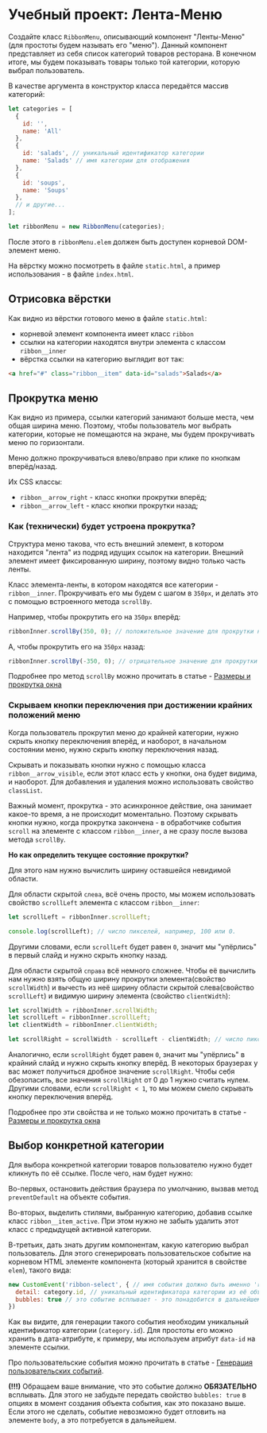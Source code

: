 # Учебный проект: Лента-Меню

Создайте класс `RibbonMenu`, описывающий компонент "Ленты-Меню"(для простоты будем называть его "меню"). Данный компонент представляет из себя список категорий товаров ресторана. В конечном итоге, мы будем показывать товары только той категории, которую выбрал пользователь.

В качестве аргумента в конструктор класса передаётся массив категорий:

```js
let categories = [
  {
    id: '',
    name: 'All'
  },
  {
    id: 'salads', // уникальный идентификатор категории
    name: 'Salads' // имя категории для отображения
  },
  {
    id: 'soups',
    name: 'Soups'
  },
  // и другие...
];

let ribbonMenu = new RibbonMenu(categories);
```

После этого в `ribbonMenu.elem` должен быть доступен корневой DOM-элемент меню. 

На вёрстку можно посмотреть в файле `static.html`, а пример использования - в файле `index.html`.

## Отрисовка вёрстки

Как видно из вёрстки готового меню в файле `static.html`:
- корневой элемент компонента имеет класс `ribbon` 
- ссылки на категории находятся внутри элемента с классом `ribbon__inner`
- вёрстка ссылки на категорию выглядит вот так:
```html
<a href="#" class="ribbon__item" data-id="salads">Salads</a>
```

## Прокрутка меню

Как видно из примера, ссылки категорий занимают больше места, чем общая ширина меню. Поэтому, чтобы пользователь мог выбрать категории, которые не помещаются на экране, мы будем прокручивать меню по горизонтали.

Меню должно прокручиваться влево/вправо при клике по кнопкам вперёд/назад.

Их CSS классы:
- `ribbon__arrow_right` - класс кнопки прокрутки вперёд;
- `ribbon__arrow_left` - класс кнопки прокрутки назад;

### Как (технически) будет устроена прокрутка?

Структура меню такова, что есть внешний элемент, в котором находится "лента" из подряд идущих ссылок на категории. Внешний элемент имеет фиксированную ширину, поэтому видно только часть ленты.

Класс элемента-ленты, в котором находятся все категории - `ribbon__inner`. Прокручивать его мы будем с шагом в `350px`, и делать это c помощью встроенного метода `scrollBy`.

Например, чтобы прокрутить его на `350px` вперёд:
```js
ribbonInner.scrollBy(350, 0); // положительное значение для прокрутки назад
```

А, чтобы прокрутить его на `350px` назад:
```js
ribbonInner.scrollBy(-350, 0); // отрицательное значение для прокрутки назад
```

Подробнее про метод `scrollBy` можно прочитать в статье - [Размеры и прокрутка окна](https://learn.javascript.ru/size-and-scroll-window#window-scroll)

### Скрываем кнопки переключения при достижении крайних положений меню

Когда пользователь прокрутил меню до крайней категории, нужно скрыть кнопку переключения вперёд, и наоборот, в начальном состоянии меню, нужно скрыть кнопку переключения назад. 

Скрывать и показывать кнопки нужно с помощью класса `ribbon__arrow_visible`, если этот класс есть у кнопки, она будет видима, и наоборот. Для добавления и удаления можно использовать свойство `classList`.

Важный момент, прокрутка - это асинхронное действие, она занимает какое-то время, а не происходит моментально. Поэтому скрывать кнопки нужно, когда прокрутка закончена - в обработчике события `scroll` на элементе с классом `ribbon__inner`, а не сразу после вызова метода `scrollBy`.

**Но как определить текущее состояние прокрутки?**

Для этого нам нужно вычислить ширину оставшейся невидимой области.

Для области скрытой `слева`, всё очень просто, мы можем использовать свойство `scrollLeft` элемента с классом `ribbon__inner`:

```js
let scrollLeft = ribbonInner.scrollLeft;

console.log(scrollLeft); // число пикселей, например, 100 или 0.

```

Другими словами, если `scrollLeft` будет равен `0`, значит мы "упёрлись" в первый слайд и нужно скрыть кнопку назад.

Для области скрытой `справа` всё немного сложнее. Чтобы её вычислить нам нужно взять общую ширину прокрутки элемента(свойство `scrollWidth`) и вычесть из неё ширину области скрытой слева(свойство `scrollLeft`) и видимую ширину элемента (свойство `clientWidth`):

```js
let scrollWidth = ribbonInner.scrollWidth;
let scrollLeft = ribbonInner.scrollLeft;
let clientWidth = ribbonInner.clientWidth;

let scrollRight = scrollWidth - scrollLeft - clientWidth; // число пикселей, например, 100 или 0.
```

Аналогично, если `scrollRight` будет равен `0`, значит мы "упёрлись" в крайний слайд и нужно скрыть кнопку вперёд.
В некоторых браузерах у вас может получиться дробное значение `scrollRight`. Чтобы себя обезопасить, все значения `scrollRight` от 0 до 1 нужно считать нулем. Другими словами, если `scrollRight < 1`, то мы можем смело скрывать кнопку переключения вперёд.

Подробнее про эти свойства и не только можно прочитать в статье - [Размеры и прокрутка окна](https://learn.javascript.ru/size-and-scroll-window)

## Выбор конкретной категории

Для выбора конкретной категории товаров пользователю нужно будет кликнуть по её ссылке. После чего, нам будет нужно:

Во-первых, остановить действия браузера по умолчанию, вызвав метод `preventDefault` на объекте события.

Во-вторых, выделить стилями, выбранную категорию, добавив ссылке класс `ribbon__item_active`. При этом нужно не забыть удалить этот класс с предыдущей активной категории.

В-третьих, дать знать другим компонентам, какую категорию выбрал пользователь. Для этого сгенерировать пользовательское событие на корневом HTML элементе компонента (который хранится в свойстве `elem`), такого вида: 

```js
new CustomEvent('ribbon-select', { // имя события должно быть именно 'ribbon-select'
  detail: category.id, // уникальный идентификатора категории из её объекта
  bubbles: true // это событие всплывает - это понадобится в дальнейшем
})
```

Как вы видите, для генерации такого события необходим уникальный идентификатор категории (`category.id`). Для простоты его можно хранить в дата-атрибуте, к примеру, мы используем атрибут `data-id` на элементе ссылки.

Про пользовательские события можно прочитать в статье - [Генерация пользовательских событий](https://learn.javascript.ru/dispatch-events).

**(!!!)** Обращаем ваше внимание, что это событие должно **ОБЯЗАТЕЛЬНО** всплывать. Для этого не забудьте передать свойство `bubbles: true` в опциях в момент создания объекта события, как это показано выше. Если этого не сделать, событие невозможно будет отловить на элементе `body`, а это потребуется в дальнейшем.
